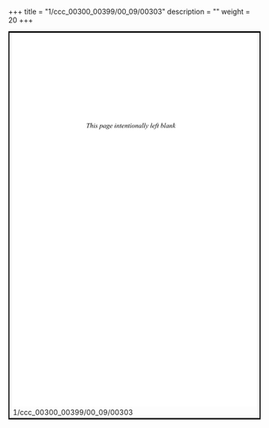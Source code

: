 +++
title = "1/ccc_00300_00399/00_09/00303"
description = ""
weight = 20
+++

<table style="border:2px solid black;max-width:800px;max-height:800px;" 
><tr><td>
<img class="center-fit-jpg"
src="/jpg_/out_jpg_dbc_303.jpg">
1/ccc_00300_00399/00_09/00303
</img></td></tr></table>
